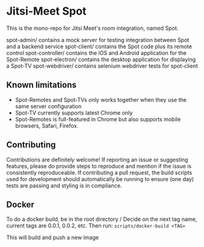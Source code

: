 # Jitsi-Meet Spot

This is the mono-repo for Jitsi Meet's room integration, named Spot.

spot-admin/ contains a mock server for testing integration between Spot and a backend service
spot-client/ contains the Spot code plus its remote control
spot-controller/ contains the iOS and Android application for the Spot-Remote
spot-electron/ contains the desktop application for displaying a Spot-TV
spot-webdriver/ contains selenium webdriver tests for spot-client

## Known limitations

- Spot-Remotes and Spot-TVs only works together when they use the same server configuration
- Spot-TV currently supports latest Chrome only
- Spot-Remotes is full-featured in Chrome but also supports mobile browsers, Safari, Firefox.

## Contributing

Contributions are definitely welcome! If reporting an issue or suggesting features, please do provide steps to reproduce and mention if the issue is consistently reproduceable. If contributing a pull request, the build scripts used for development should automatically be running to ensure (one day) tests are passing and styling is in compliance.

## Docker

To do a docker build, be in the root directory /
Decide on the next tag name, current tags are 0.0.1, 0.0.2, etc.
Then run:
```scripts/docker-build <TAG>```

This will build and push a new image
